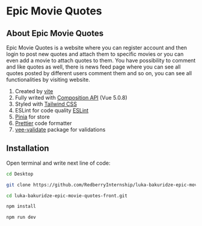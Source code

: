 # Epic Movie Quotes

## About Epic Movie Quotes

Epic Movie Quotes is a website where you can register account and then login to post new quotes and attach them to specific movies or you can even add a movie to attach quotes to them. You have possibility to comment and like quotes as well, there is news feed page where you can see all quotes posted by different users comment them and so on, you can see all functionalities by visiting website.

1. Created by [vite](https://vitejs.dev/guide/)
2. Fully writed with [Composition API](https://vuejs.org/guide/extras/composition-api-faq.html) (Vue 5.0.8)
3. Styled with [Tailwind CSS](https://tailwindcss.com/docs/installation)
4. ESLint for code quality [ESLint](https://eslint.org)
5. [Pinia](https://pinia.vuejs.org) for store
6. [Prettier](https://prettier.io/docs/en/index.html) code formatter
7. [vee-validate](https://vee-validate.logaretm.com/v4/guide/overview) package for validations

## Installation

Open terminal and write next line of code:

```sh
cd Desktop
```

```sh
git clone https://github.com/RedberryInternship/luka-bakuridze-epic-movie-quotes-front.git
```

```sh
cd luka-bakuridze-epic-movie-quotes-front.git
```

```sh
npm install
```

```sh
npm run dev
```
